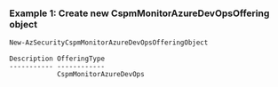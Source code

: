 ### Example 1: Create new CspmMonitorAzureDevOpsOffering object
```powershell
New-AzSecurityCspmMonitorAzureDevOpsOfferingObject
```

```output
Description OfferingType
----------- ------------
            CspmMonitorAzureDevOps
```


